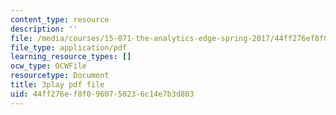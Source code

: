 ```yaml
---
content_type: resource
description: ''
file: /media/courses/15-071-the-analytics-edge-spring-2017/44ff276ef8f0960750236c14e7b3d803_ruFpq-_wpc0.pdf
file_type: application/pdf
learning_resource_types: []
ocw_type: OCWFile
resourcetype: Document
title: 3play pdf file
uid: 44ff276e-f8f0-9607-5023-6c14e7b3d803
---
```

